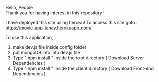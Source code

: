 Hello, People  
Thank you for having interest in this repository ! 

I have deployed this site using heroku! 
To access this site goto : https://movie-app-tanay.herokuapp.com/


To use this application, 

1. make dev.js file inside config folder 
2. put mongoDB info into dev.js file 
3. Type  " npm install " inside the root directory  ( Download Server Dependencies ) 
4. Type " npm install " inside the client directory ( Download Front-end Dependencies )


